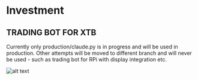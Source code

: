 # Investment

## TRADING BOT FOR XTB

Currently only production/claude.py is in progress and will be used in production. Other attempts will be moved to different branch and will never be used - such as trading bot for RPi with display integration etc.

![alt text](https://media.makeameme.org/created/stoncks-acc4dddafa.jpg)

